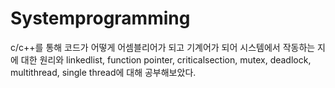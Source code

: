 # Systemprogramming

c/c++를 통해 코드가 어떻게 어셈블리어가 되고 기계어가 되어 시스템에서 작동하는 지에 대한 원리와
linkedlist, function pointer, criticalsection, mutex, deadlock, multithread, single thread에 대해 공부해보았다.
